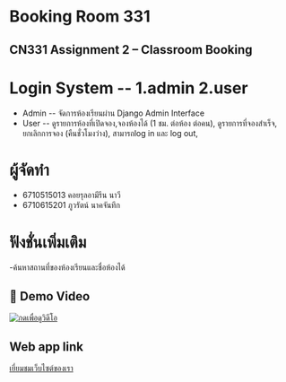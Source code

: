 # Booking Room 331
## CN331 Assignment 2 – Classroom Booking

# Login System -- 1.admin 2.user
- Admin -- จัดการห้องเรียนผ่าน Django Admin Interface
- User -- ดูรายการห้องที่เปิดจอง,จองห้องได้ (1 ชม. ต่อห้อง ต่อคน), ดูรายการที่จองสำเร็จ, ยกเลิกการจอง (คืนชั่วโมงว่าง), สามารถlog in และ log out,

# ผู้จัดทำ
- 6710515013  คอยรุลอามีรีน นาวี
- 6710615201  ภูวรัตน์ นาคจันทึก

# ฟังชั่นเพิ่มเติม
-ค้นหาสถานที่ของห้องเรียนและชื่อห้องได้

## 🎥 Demo Video
[![กดเพื่อดูวิดีโอ](https://img.shields.io/badge/▶️-Watch%20Demo-blue?style=for-the-badge)](https://drive.google.com/file/d/15qgMbOMGluiRCPYWngTBzECKm2zhGjba/view?usp=drive_link)

## Web app link
[เยี่ยมชมเว็บไซต์ของเรา](https://cn331-as2-vh3b.onrender.com/)